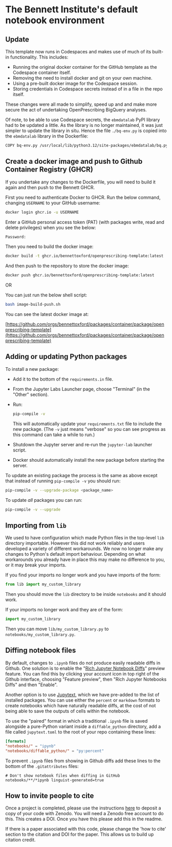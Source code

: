 # The Bennett Institute's default notebook environment

## Update

This template now runs in Codespaces and makes use of much of its built-in functionality. This includes:

- Running the original docker container for the GitHub template as the Codespace container itself.
- Removing the need to install docker and git on your own machine.
- Using a pre-built docker image for the Codespace session.
- Storing credentials in Codespace secrets instead of in a file in the repo itself.

These changes were all made to simplify, speed up and and make more secure the act of undertaking OpenPrescribing BigQuery analyses.

Of note, to be able to use Codespace secrets, the `ebmdatalab` PyPI library had to be updated a little. As the library is no longer maintained, it was just simpler to update the library in situ. Hence the file `./bq-env.py` is copied into the `ebmdatalab` library in the Dockerfile:

```bash
COPY bq-env.py /usr/local/lib/python3.12/site-packages/ebmdatalab/bq.py
```

## Create a docker image and push to Github Container Registry (GHCR)

If you undertake any changes to the Dockerfile, you will need to build it again and then push to the Bennett GHCR.

First you need to authenticate Docker to GHCR. Run the below command, changing `USERNAME` to your GitHub username:

```bash
docker login ghcr.io -u USERNAME
```

Enter a GitHub personal access token (PAT) (with packages write, read and delete privileges) when you see the below:

```bash
Password:
```

Then you need to build the docker image:

```bash
docker build -t ghcr.io/bennettoxford/openprescribing-template:latest .
```

And then push to the repository to store the docker image:

```bash
docker push ghcr.io/bennettoxford/openprescribing-template:latest
```

OR

You can just run the below shell script:

```bash
bash image-build-push.sh
```

You can see the latest docker image at:

[https://github.com/orgs/bennettoxford/packages/container/package/openprescribing-template](https://github.com/orgs/bennettoxford/packages/container/package/openprescribing-template)

## Adding or updating Python packages

To install a new package:

- Add it to the bottom of the `requirements.in` file.
- From the Jupyter Labs Launcher page, choose "Terminal" (in the
  "Other" section).
- Run:

  ```sh
  pip-compile -v
  ```

  This will automatically update your `requirements.txt` file to
  include the new package. (The `-v` just means "verbose" so you can
  see progress as this command can take a while to run.)

- Shutdown the Jupyter server and re-run the `jupyter-lab` launcher
  script.
- Docker should automatically install the new package before starting
  the server.

To update an existing package the process is the same as above except
that instead of running `pip-compile -v` you should run:

```sh
pip-compile -v --upgrade-package <package_name>
```

To update _all_ packages you can run:

```sh
pip-compile -v --upgrade
```

## Importing from `lib`

We used to have configuration which made Python files in the top-level
`lib` directory importable. However this did not work reliably and users
developed a variety of different workarounds. We now no longer make any
changes to Python's default import behaviour. Depending on what
workarounds you already have in place this may make no difference to
you, or it may break your imports.

If you find your imports no longer work and you have imports of the
form:

```python
from lib import my_custom_library
```

Then you should move the `lib` directory to be inside `notebooks` and it
should work.

If your imports no longer work and they are of the form:

```python
import my_custom_library
```

Then you can move `lib/my_custom_library.py` to `notebooks/my_custom_library.py`.

## Diffing notebook files

By default, changes to `.ipynb` files do not produce easily readable
diffs in Github. One solution is to enable the "[Rich Jupyter Notebook
Diffs][richdiff]" preview feature. You can find this by clicking your
account icon in top right of the Github interface, choosing "Feature
preview", then "Rich Jupyter Notebooks Diffs" and then "Enable".

[richdiff]: https://github.blog/changelog/2023-03-01-feature-preview-rich-jupyter-notebook-diffs/

Another option is to use [Jupytext][jupytext], which we have pre-added to the
list of installed packages. You can use either the `percent` or
`markdown` formats to create notebooks which have naturally readable
diffs, at the cost of not being able to save the outputs of cells within
the notebook.

[jupytext]: https://jupytext.readthedocs.io/en/latest/

To use the "paired" format in which a traditional `.ipynb` file is saved
alongside a pure-Python variant inside a `diffable_python` directory,
add a file called `jupytext.toml` to the root of your repo containing
these lines:

```toml
[formats]
"notebooks/" = "ipynb"
"notebooks/diffable_python/" = "py:percent"
```

To prevent `.ipynb` files from showing in Github diffs add these lines
to the bottom of the `.gitattributes` files:

```text
# Don't show notebook files when diffing in GitHub
notebooks/**/*ipynb linguist-generated=true
```

## How to invite people to cite

Once a project is completed, please use the instructions [here](https://guides.github.com/activities/citable-code/) to deposit a copy of your code with Zenodo. You will need a Zenodo free account to do this. This creates a DOI. Once you have this please add this in the readme.

If there is a paper associated with this code, please change the 'how to cite' section to the citation and DOI for the paper. This allows us to build up citation credit.
